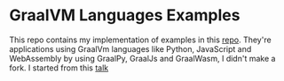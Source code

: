 # GraalVM Languages Examples
This repo contains my implementation of examples in this [repo](https://github.com/graalvm/graal-languages-demos/tree/main). They're applications using GraalVm languages like Python, JavaScript and WebAssembly by using GraalPy, GraalJs and GraalWasm, I didn't make a fork. I started from this [talk](https://www.youtube.com/watch?v=F8GoDqTtSOE)

